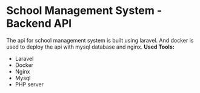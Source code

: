 # School Management System - Backend API
The api for school management system is built using laravel. And docker is used to deploy the api with mysql database and nginx.
**Used Tools:**
 - Laravel
 - Docker
 - Nginx
 - Mysql
 - PHP server
